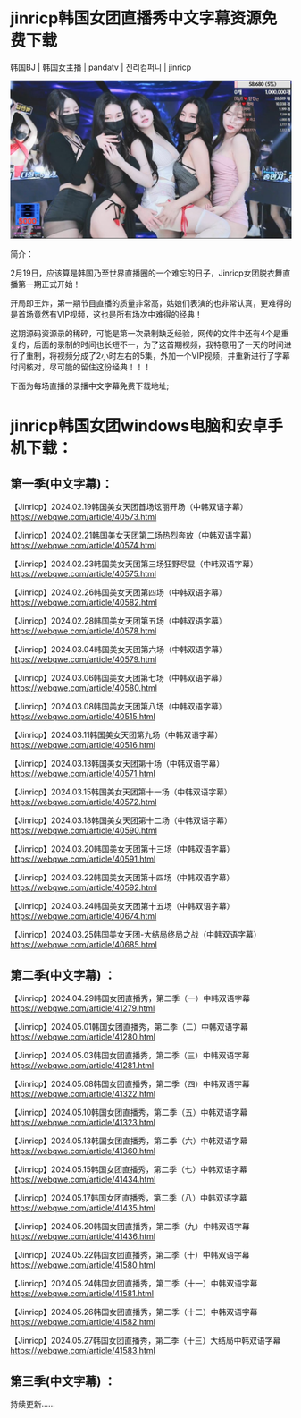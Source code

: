 # jinricp韩国女团直播秀中文字幕资源免费下载

韩国BJ | 韩国女主播 | pandatv | 진리컴퍼니 | jinricp  

![图片](https://raw.githubusercontent.com/anhabalala/windows-android-jinricp/main/68747470733a2f2f777372762e6e6c2f3f75726c3d68747470733a2f2f696d672e6a6a6a2e6761792f66696c652f3063616161383963653232633865666430323837312e6a7067.jpg)

简介：

2月19日，应该算是韩国乃至世界直播圈的一个难忘的日子，Jinricp女团脱衣舞直播第一期正式开始！  

开局即王炸，第一期节目直播的质量非常高，姑娘们表演的也非常认真，更难得的是首场竟然有VIP视频，这也是所有场次中难得的经典！  

这期源码资源录的稀碎，可能是第一次录制缺乏经验，网传的文件中还有4个是重复的，后面的录制的时间也长短不一，为了这首期视频，我特意用了一天的时间进行了重制，将视频分成了2小时左右的5集，外加一个VIP视频，并重新进行了字幕时间核对，尽可能的留住这份经典！！！   

下面为每场直播的录播中文字幕免费下载地址;  

# jinricp韩国女团windows电脑和安卓手机下载：


## 第一季(中文字幕)：

【Jinricp】2024.02.19韩国美女天团首场炫丽开场（中韩双语字幕）
https://webqwe.com/article/40573.html

【Jinricp】2024.02.21韩国美女天团第二场热烈奔放（中韩双语字幕）
https://webqwe.com/article/40574.html

【Jinricp】2024.02.23韩国美女天团第三场狂野尽显（中韩双语字幕）
https://webqwe.com/article/40575.html

【Jinricp】2024.02.26韩国美女天团第四场（中韩双语字幕）
https://webqwe.com/article/40582.html

【Jinricp】2024.02.28韩国美女天团第五场（中韩双语字幕）
https://webqwe.com/article/40578.html

【Jinricp】2024.03.04韩国美女天团第六场（中韩双语字幕）
https://webqwe.com/article/40579.html

【Jinricp】2024.03.06韩国美女天团第七场（中韩双语字幕）
https://webqwe.com/article/40580.html

【Jinricp】2024.03.08韩国美女天团第八场（中韩双语字幕）
https://webqwe.com/article/40515.html

【Jinricp】2024.03.11韩国美女天团第九场（中韩双语字幕）
https://webqwe.com/article/40516.html

【Jinricp】2024.03.13韩国美女天团第十场（中韩双语字幕）
https://webqwe.com/article/40571.html

【Jinricp】2024.03.15韩国美女天团第十一场（中韩双语字幕）
https://webqwe.com/article/40572.html

【Jinricp】2024.03.18韩国美女天团第十二场（中韩双语字幕）
https://webqwe.com/article/40590.html

【Jinricp】2024.03.20韩国美女天团第十三场（中韩双语字幕）
https://webqwe.com/article/40591.html

【Jinricp】2024.03.22韩国美女天团第十四场（中韩双语字幕）
https://webqwe.com/article/40592.html

【Jinricp】2024.03.24韩国美女天团第十五场（中韩双语字幕）
https://webqwe.com/article/40674.html

【Jinricp】2024.03.25韩国美女天团-大结局终局之战（中韩双语字幕）
https://webqwe.com/article/40685.html

## 第二季(中文字幕) ：
【Jinricp】2024.04.29韩国女团直播秀，第二季（一）中韩双语字幕
https://webqwe.com/article/41279.html

【Jinricp】2024.05.01韩国女团直播秀，第二季（二）中韩双语字幕
https://webqwe.com/article/41280.html

【Jinricp】2024.05.03韩国女团直播秀，第二季（三）中韩双语字幕
https://webqwe.com/article/41281.html

【Jinricp】2024.05.08韩国女团直播秀，第二季（四）中韩双语字幕
https://webqwe.com/article/41322.html

【Jinricp】2024.05.10韩国女团直播秀，第二季（五）中韩双语字幕
https://webqwe.com/article/41323.html

【Jinricp】2024.05.13韩国女团直播秀，第二季（六）中韩双语字幕
https://webqwe.com/article/41360.html

【Jinricp】2024.05.15韩国女团直播秀，第二季（七）中韩双语字幕
https://webqwe.com/article/41434.html

【Jinricp】2024.05.17韩国女团直播秀，第二季（八）中韩双语字幕
https://webqwe.com/article/41435.html

【Jinricp】2024.05.20韩国女团直播秀，第二季（九）中韩双语字幕
https://webqwe.com/article/41436.html

【Jinricp】2024.05.22韩国女团直播秀，第二季（十）中韩双语字幕
https://webqwe.com/article/41580.html

【Jinricp】2024.05.24韩国女团直播秀，第二季（十一）中韩双语字幕
https://webqwe.com/article/41581.html

【Jinricp】2024.05.26韩国女团直播秀，第二季（十二）中韩双语字幕
https://webqwe.com/article/41582.html

【Jinricp】2024.05.27韩国女团直播秀，第二季（十三）大结局中韩双语字幕
https://webqwe.com/article/41583.html


## 第三季(中文字幕) ：

持续更新......
